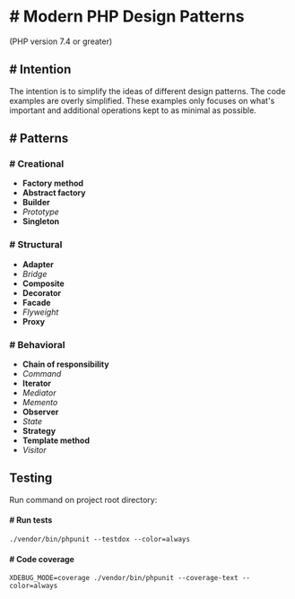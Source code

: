 # # Modern PHP Design Patterns
(PHP version 7.4 or greater)

## # Intention
The intention is to simplify the ideas of different design patterns. The code examples are 
overly simplified. These examples only focuses on what's important and additional operations kept to as minimal as possible.

## # Patterns

### # Creational
* **Factory method**
* **Abstract factory**
* **Builder**
* *Prototype*
* **Singleton**

### # Structural
* **Adapter**
* *Bridge*
* **Composite**
* **Decorator**
* **Facade**
* *Flyweight*
* **Proxy**

### # Behavioral
* **Chain of responsibility**
* *Command*
* **Iterator**
* *Mediator*
* *Memento*
* **Observer**
* *State*
* **Strategy**
* **Template method**
* *Visitor*

## Testing
Run command on project root directory:

#### # Run tests
```console
./vendor/bin/phpunit --testdox --color=always
```

#### # Code coverage
```console
XDEBUG_MODE=coverage ./vendor/bin/phpunit --coverage-text --color=always
```